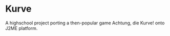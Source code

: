 Kurve
=====

A highschool project porting a then-popular game Achtung, die Kurve! onto J2ME platform.